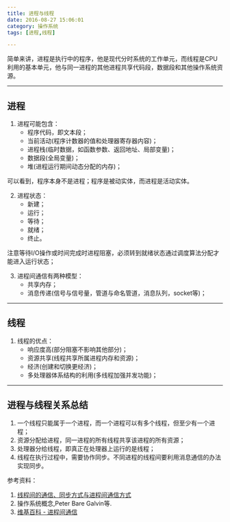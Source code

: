 ```yaml
---
title: 进程与线程
date: 2016-08-27 15:06:01
category: 操作系统
tags: [进程,线程]

---
```


简单来讲，进程是执行中的程序，他是现代分时系统的工作单元，而线程是CPU利用的基本单元，他与同一进程的其他进程共享代码段，数据段和其他操作系统资源。

---

## 进程

1. 进程可能包含：
	+ 程序代码，即文本段；
	+ 当前活动(程序计数器的值和处理器寄存器内容)；
	+ 进程栈(临时数据，如函数参数、返回地址、局部变量)；
	+ 数据段(全局变量)；
	+ 堆(进程运行期间动态分配的内存)；

可以看到，程序本身不是进程；程序是被动实体，而进程是活动实体。

2. 进程状态：
	+ 新建；
	+ 运行；
	+ 等待；
	+ 就绪；
	+ 终止。

注意等待I/O操作或时间完成时进程阻塞，必须转到就绪状态通过调度算法分配才能进入运行状态；

3. 进程间通信有两种模型：
	+ 共享内存；
	+ 消息传递(信号与信号量，管道与命名管道，消息队列，socket等)；

---

## 线程

1. 线程的优点：
	+ 响应度高(部分阻塞不影响其他部分)；
	+ 资源共享(线程共享所属进程内存和资源)；
	+ 经济(创建和切换更经济)；
	+ 多处理器体系结构的利用(多线程加强并发功能)；

---

## 进程与线程关系总结

1. 一个线程只能属于一个进程，而一个进程可以有多个线程，但至少有一个进程；
2. 资源分配给进程，同一进程的所有线程共享该进程的所有资源；
3. 处理器分给线程，即真正在处理器上运行的是线程；
4. 线程在执行过程中，需要协作同步。不同进程的线程间要利用消息通信的办法实现同步。

参考资料：
1. [线程间的通信、同步方式与进程间通信方式](http://www.jianshu.com/p/9218692cb209)
2. 操作系统概念,Peter Bare Galvin等.
3. [维基百科 - 进程间通信](https://zh.wikipedia.org/wiki/%E8%A1%8C%E7%A8%8B%E9%96%93%E9%80%9A%E8%A8%8A)

